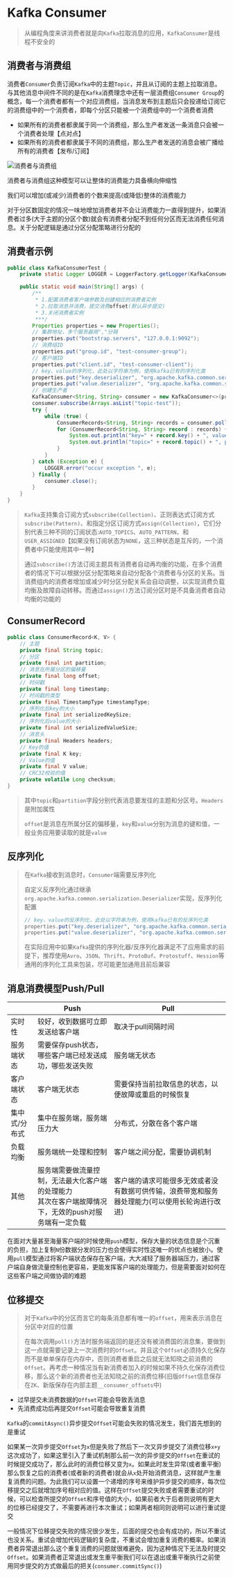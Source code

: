 # Kafka Consumer

> 从编程角度来讲消费者就是向`Kafka`拉取消息的应用，`KafkaConsumer`是线程不安全的

## 消费者与消费组

消费者`Consumer`负责订阅`Kafka`中的主题`Topic`，并且从订阅的主题上拉取消息。与其他消息中间件不同的是在`Kafka`消费理念中还有一层消费组`Consumer Group`的概念，每一个消费者都有一个对应消费组，当消息发布到主题后只会投递给订阅它的消费组中的一个消费者，即每个分区只能被一个消费组中的一个消费者消费

- 如果所有的消费者都隶属于同一个消费组，那么生产者发送一条消息只会被一个消费者处理【点对点】
- 如果所有的消费者都隶属于不同的消费组，那么生产者发送的消息会被广播给所有的消费者【发布/订阅】

![消费者与消费组](https://raw.githubusercontent.com/RobertoHuang/RGP-LEARNING/master/Kafka/images/%E6%B6%88%E8%B4%B9%E8%80%85%E4%B8%8E%E6%B6%88%E8%B4%B9%E7%BB%84.png)

消费者与消费组这种模型可以让整体的消费能力具备横向伸缩性

我们可以增加(或减少)消费者的个数来提高(或降低)整体的消费能力

对于分区数固定的情况一味地增加消费者并不会让消费能力一直得到提升，如果消费者过多(大于主题的分区个数)就会有消费者分配不到任何分区而无法消费任何消息。关于分配逻辑是通过分区分配策略进行分配的

## 消费者示例

```java
public class KafkaConsumerTest {
    private static Logger LOGGER = LoggerFactory.getLogger(KafkaConsumerTest.class);

    public static void main(String[] args) {
        /**
         * 1.配置消费者客户端参数及创建相应的消费者实例
         * 2.拉取消息并消费，提交消费offset(默认异步提交)
         * 3.关闭消费者实例
         ***/
        Properties properties = new Properties();
        // 集群地址，多个服务器用","分隔
        properties.put("bootstrap.servers", "127.0.0.1:9092");
        // 消费组ID
        properties.put("group.id", "test-consumer-group");
        // 客户端ID
        properties.put("client.id", "test-consumer-client");
        // key、value的序列化，此处以字符串为例，使用kafka已有的序列化类
        properties.put("key.deserializer", "org.apache.kafka.common.serialization.StringDeserializer");
        properties.put("value.deserializer", "org.apache.kafka.common.serialization.StringDeserializer");
        // 创建生产者
        KafkaConsumer<String, String> consumer = new KafkaConsumer<>(properties);
        consumer.subscribe(Arrays.asList("topic-test"));
        try {
            while (true) {
                ConsumerRecords<String, String> records = consumer.poll(Duration.ofMillis(1000));
                for (ConsumerRecord<String, String> record : records) {
                    System.out.println("key=" + record.key() + ", value=" + record.value());
                    System.out.println("topic=" + record.topic() + ", partition=" + record.partition() + ",offset=" + record.offset());
                }
            }
        } catch (Exception e) {
            LOGGER.error("occur exception ", e);
        } finally {
            consumer.close();
        }
    }
}
```

> `Kafka`支持集合订阅方式`subscribe(Collection)`、正则表达式订阅方式`subscribe(Pattern)`、和指定分区订阅方式`assign(Collection)`，它们分别代表三种不同的订阅状态:`AUTO_TOPICS`、`AUTO_PATTERN`、和`USER_ASSIGNED`【如果没有订阅状态为`NONE`，这三种状态是互斥的，一个消费者中只能使用其中一种】
>
> 
>
> 通过`subscribe()`方法订阅主题具有消费者自动再均衡的功能，在多个消费者的情况下可以根据分区分配策略来自动分配各个消费者与分区的关系。当消费组内的消费者增加或减少时分区分配关系会自动调整，以实现消费负载均衡及故障自动转移。而通过`assign()`方法订阅分区时是不具备消费者自动均衡的功能的

## ConsumerRecord

```java
public class ConsumerRecord<K, V> {
    // 主题
    private final String topic;
    // 分区
    private final int partition;
    // 消息在所属分区的偏移量
    private final long offset;
    // 时间戳
    private final long timestamp;
    // 时间戳的类型
    private final TimestampType timestampType;
    // 序列化后key的大小
    private final int serializedKeySize;
    // 序列化后value的大小
    private final int serializedValueSize;
    // 消息头
    private final Headers headers;
    // Key的值
    private final K key;
    // Value的值
    private final V value;
    // CRC32校验的值
    private volatile Long checksum;
}
```

> 其中`topic`和`partition`字段分别代表消息要发往的主题和分区号。`Headers`是附加属性
>
> `offset`是消息在所属分区的偏移量，`key`和`value`分别为消息的键和值，一般业务应用要读取的就是`value`

## 反序列化

> 在`Kafka`接收到消息时，`Consumer`端需要反序列化
>
> 自定义反序列化通过继承`org.apache.kafka.common.serialization.Deserializer`实现，反序列化配置
>
> ```java
> // key、value的反序列化，此处以字符串为例，使用kafka已有的反序列化类
> properties.put("key.deserializer", "org.apache.kafka.common.serialization.StringDeserializer");
> properties.put("value.deserializer", "org.apache.kafka.common.serialization.StringDeserializer");
> ```
>
> 在实际应用中如果`Kafka`提供的序列化器/反序列化器满足不了应用需求的前提下，推荐使用`Avro`、`JSON`、`Thrift`、`ProtoBuf`、`Protostuff`、`Hession`等通用的序列化工具来包装，尽可能更加通用且前后兼容

## 消息消费模型Push/Pull

|               | Push                                                         | Pull                                                         |
| ------------- | ------------------------------------------------------------ | ------------------------------------------------------------ |
| 实时性        | 较好，收到数据可立即发送给客户端                             | 取决于pull间隔时间                                           |
| 服务端状态    | 需要保存push状态，哪些客户端已经发送成功，哪些发送失败       | 服务端无状态                                                 |
| 客户端状态    | 客户端无状态                                                 | 需要保持当前拉取信息的状态，以便故障或重启的时候恢复         |
| 集中式/分布式 | 集中在服务端，服务端压力大                                   | 分布式，分散在各个客户端                                     |
| 负载均衡      | 服务端统一处理和控制                                         | 客户端之间分配，需要协调机制                                 |
| 其他          | 服务端需要做流量控制，无法最大化客户端的处理能力<br/>其次在客户端故障情况下，无效的push对服务端有一定负载 | 客户端的请求可能很多无效或者没有数据可供传输，浪费带宽和服务器处理能力(可以使用长轮询进行改进) |

在面对大量甚至海量客户端的时候使用`push`模型，保存大量的状态信息是个沉重的负担，加上复制`N`份数据分发的压力也会使得实时性这唯一的优点也被放小。使用`pull`模型通过将客户端状态保存在客户端，大大减轻了服务器端压力，通过客户端自身做流量控制也更容易，更能发挥客户端的处理能力，但是需要面对如何在这些客户端之间做协调的难题

## 位移提交

> 对于`Kafka`中的分区而言它的每条消息都有唯一的`offset`，用来表示消息在分区中对应的位置
>
> 在每次调用`poll()`方法时服务端返回的是还没有被消费国的消息集，要做到这一点就需要记录上一次消费时的`Offset`。并且这个`Offset`必须持久化保存而不是单单保存在内存中，否则消费者重启之后就无法知晓之前消费的`Offset`。再考虑一种情况当有新消费者加入的时候如果不持久化保存消费位移，那么这个新的消费者也无法知晓之前的消费位移(旧版`Offset`信息保存在`ZK`、新版保存在内部主题`__consumer_offsets`中)

- 过早提交未消费数据的`Offset`可能会导致丢消息
- 先消费成功后再提交`Offset`可能会导致重复消费

`Kafka`的`commitAsync()`异步提交`Offset`可能会失败的情况发生，我们首先想到的是重试

如果某一次异步提交`Offset`为`x`但是失败了然后下一次又异步提交了消费位移`x+y`这次成功了，如果这里引入了重试机制那么前一次的异步提交的`Offset`在重试的时候提交成功了，那么此时的消费位移又变为`x`。如果此时发生异常(或者重平衡)那么恢复之后的消费者(或者新的消费者)就会从`x`处开始消费消息，这样就产生重复消费的问题。为此我们可以设置一个递增的序号来维护异步提交的顺序，每次位移提交之后就增加序号相对应的值。这样在`Offset`提交失败或者需要重试的时候，可以检查所提交的`Offset`和序号值的大小，如果前者大于后者则说明有更大的位移已经提交了，不需要再进行本次重试；如果两者相同则说明可以进行重试提交

一般情况下位移提交失败的情况很少发生，后面的提交也会有成功的，所以不重试也没关系。重试会增加代码逻辑的复杂度，不重试会增加重复消费的概率。如果消费者异常退出那么这个重复消费的问题就很难避免，因为这种情况下无法及时提交`Offset`。如果消费者正常退出或发生重平衡我们可以在退出或重平衡执行之前使用同步提交的方式做最后的把关(`consumer.commitSync()`)

